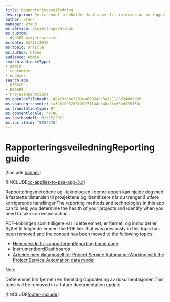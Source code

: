 ```yaml
---
title: Rapporteringsveiledning
description: Dette emnet inneholder koblinger til informasjon om rapportering.
author: kfend
manager: kfend
ms.service: project-operations
ms.custom:
- dyn365-projectservice
ms.date: 02/11/2019
ms.topic: article
ms.author: kfend
audience: Admin
search.audienceType:
- admin
- customizer
- enduser
search.app:
- D365CE
- D365PS
- ProjectOperations
ms.openlocfilehash: 1494e3c60e3702ea8996a9c3a1c1128d24889b39
ms.sourcegitcommit: fa32b1893286f20271fa4ec4be8fc68bd135f53c
ms.translationtype: HT
ms.contentlocale: nb-NO
ms.lasthandoff: 02/15/2021
ms.locfileid: "5284370"
---
```

# <a name="reporting-guide"></a><span data-ttu-id="6b6b9-103">Rapporteringsveiledning</span><span class="sxs-lookup"><span data-stu-id="6b6b9-103">Reporting guide</span></span>

[!include [banner](../../includes/psa-now-project-operations.md)]

[!INCLUDE[cc-applies-to-psa-app-3.x](../../includes/cc-applies-to-psa-app-3x.md)]

<span data-ttu-id="6b6b9-104">Rapporteringsmetodene og -teknologien i denne appen kan hjelpe deg med å fastsette tilstanden til prosjektene og identifisere når du trenger å utføre korrigerende handlinger.</span><span class="sxs-lookup"><span data-stu-id="6b6b9-104">The reporting methods and technologies in this app can to help you determine the health of your projects and identify when you need to take corrective action.</span></span> 

<span data-ttu-id="6b6b9-105">PDF-koblingen som tidligere var i dette emnet, er fjernet, og innholdet er flyttet til følgende emner:</span><span class="sxs-lookup"><span data-stu-id="6b6b9-105">The PDF link that was previously in this topic has been removed and the content has been moved to the following topics:</span></span>

- [<span data-ttu-id="6b6b9-106">Hjemmeside for rapportering</span><span class="sxs-lookup"><span data-stu-id="6b6b9-106">Reporting home page</span></span>](../reports-reporting-dynamics-365-project-service.md)
- [<span data-ttu-id="6b6b9-107">Instrumentbord</span><span class="sxs-lookup"><span data-stu-id="6b6b9-107">Dashboards</span></span>](../reports-dashboards.md)
- [<span data-ttu-id="6b6b9-108">Arbeide med datamodell for Project Service Automation</span><span class="sxs-lookup"><span data-stu-id="6b6b9-108">Working with the Project Service Automation data model</span></span>](../reports-working-project-service-data-model.md)

> [!NOTE]
> <span data-ttu-id="6b6b9-109">Dette emnet blir fjernet i en fremtidig oppdatering av dokumentasjonen.</span><span class="sxs-lookup"><span data-stu-id="6b6b9-109">This topic will be removed in a future documentation update.</span></span> 


[!INCLUDE[footer-include](../../includes/footer-banner.md)]
